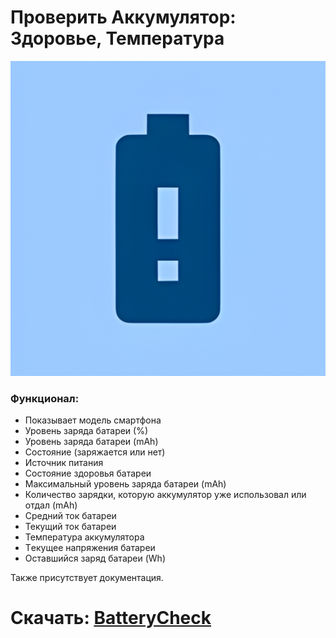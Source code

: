# Проверить Аккумулятор: Здоровье, Температура

![Логотип приложения](icon.png)

<h3>Функционал:</h3>
<ul>
<li>Показывает модель смартфона</li>
<li>Уровень заряда батареи (%)</li>
  <li>Уровень заряда батареи (mAh)</li>
  <li>Состояние (заряжается или нет)</li>
  <li>Источник питания</li>
  <li>Состояние здоровья батареи</li>
  <li>Максимальный уровень заряда батареи (mAh)</li>
  <li>Количество зарядки, которую аккумулятор уже использовал или отдал (mAh)</li>
  <li>Средний ток батареи</li>
  <li>Текущий ток батареи</li>
  <li>Температура аккумулятора</li>
  <li>Tекущее напряжения батареи</li>
  <li>Оставшийся заряд батареи (Wh)</li>
</ul>

Также присутствует документация.

# Скачать: [BatteryCheck](https://apps.rustore.ru/app/com.example.batterycheck)
